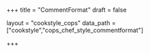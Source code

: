 +++
title = "CommentFormat"
draft = false

layout = "cookstyle_cops"
data_path = ["cookstyle","cops_chef_style_commentformat"]

+++

<!-- The content of this page is automatically generated from the
cops_chef_style_commentformat.yml file in github.com/chef/cookstyle/blob/master/docs-chef-io/data/cookstyle/. -->
